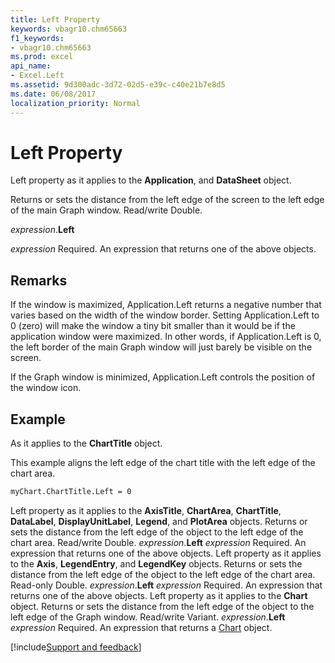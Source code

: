 ```yaml
---
title: Left Property
keywords: vbagr10.chm65663
f1_keywords:
- vbagr10.chm65663
ms.prod: excel
api_name:
- Excel.Left
ms.assetid: 9d300adc-3d72-02d5-e39c-c40e21b7e8d5
ms.date: 06/08/2017
localization_priority: Normal
---
```



# Left Property

Left property as it applies to the  **Application**, and  **DataSheet** object.

Returns or sets the distance from the left edge of the screen to the left edge of the main Graph window. Read/write Double.

_expression_.**Left**

 _expression_ Required. An expression that returns one of the above objects.

## Remarks

If the window is maximized, Application.Left returns a negative number that varies based on the width of the window border. Setting Application.Left to 0 (zero) will make the window a tiny bit smaller than it would be if the application window were maximized. In other words, if Application.Left is 0, the left border of the main Graph window will just barely be visible on the screen.

If the Graph window is minimized, Application.Left controls the position of the window icon.


## Example

As it applies to the  **ChartTitle** object.

This example aligns the left edge of the chart title with the left edge of the chart area.




```vb
myChart.ChartTitle.Left = 0 

```

Left property as it applies to the  **AxisTitle**,  **ChartArea**,  **ChartTitle**,  **DataLabel**,  **DisplayUnitLabel**,  **Legend**, and  **PlotArea** objects.
Returns or sets the distance from the left edge of the object to the left edge of the chart area. Read/write Double.
_expression_.**Left**
 _expression_ Required. An expression that returns one of the above objects.
Left property as it applies to the  **Axis**,  **LegendEntry**, and  **LegendKey** objects.
Returns or sets the distance from the left edge of the object to the left edge of the chart area. Read-only Double.
_expression_.**Left**
 _expression_ Required. An expression that returns one of the above objects.
Left property as it applies to the  **Chart** object.
Returns or sets the distance from the left edge of the object to the left edge of the Graph window. Read/write Variant.
_expression_.**Left**
 _expression_ Required. An expression that returns a [Chart](Excel.Chart-graph-object.md) object.

[!include[Support and feedback](~/includes/feedback-boilerplate.md)]